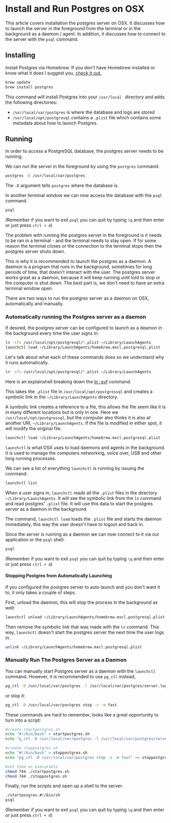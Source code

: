 # Install and Run Postgres on OSX

This article covers installation the postgres server on OSX. It discusses how to launch the server in the foreground from the terminal or in the background as a daemon / agent. In addition, it discusses how to connect to the server with the `psql` command.


## Installing

Install Postgres via Homebrew. If you don't have Homebrew installed or know what it does I suggest you, [check it out.](http://brew.sh/)

```bash
brew update
brew install postgres
```

This command will install Postgres into your `/usr/local ` directory and adds the following directories:

 - `/usr/local/var/postgres` is where the database and logs are stored
 - `/usr/local/opt/postgresql` contains a `.plist` file which contains some metadata about how to launch Postgres.

## Running

In order to access a PostgreSQL database, the postgres server needs to be running.

We can run the server in the foreground by using the `postgres` command:

```bash
postgres -D /usr/local/var/postgres
```

The `-D` argument tells `postgres` where the database is.

In another terminal window we can now access the database with the `psql` command.

```bash
psql
```

(Remember if you want to exit `psql` you can quit by typing `\q` and then enter or just press `ctrl + d`)

The problem with running the postgres server in the foreground is it needs to be ran in a terminal - and the terminal needs to stay open. If for some reason the terminal closes or the connection to the terminal stops then the postgres server shuts down.

This is why it is recommended to launch the postgres as a daemon. A daemon is a program that runs in the background, sometimes for long periods of time, that doesn't interact with the user. The postgres server works great as a daemon, because it will keep running until told to stop or the computer is shut down. The best part is, we don't need to have an extra terminal window open.

There are two ways to run the postgres server as a daemon on OSX, automatically and manually.

### Automatically running the Postgres server as a daemon

If desired, the postgres server can be configured to launch as a deamon in the background every time the user signs in:

```bash
ln -sfv /usr/local/opt/postgresql/*.plist ~/Library/LaunchAgents
launchctl load ~/Library/LaunchAgents/homebrew.mxcl.postgresql.plist
```

Let's talk about what each of these commands does so we understand why it runs automatically.

```bash
ln -sfv /usr/local/opt/postgresql/*.plist ~/Library/LaunchAgents
```

Here is an explainshell breaking down the [ln -svf](http://www.explainshell.com/explain?cmd=ln+-sfv+%2Fusr%2Flocal%2Fopt%2Fpostgresql%2F*.plist+~%2FLibrary%2FLaunchAgents) command.

This takes the `.plist` file in `/usr/local/opt/postgressql` and creates a symbolic link in the `~/Library/LaunchAgents` directory.

A symbolic link creates a reference to a file, this allows the file seem like it is in many different locations but is only in one. Here we `/usr/local/opt/postgressql`, but the computer also thinks it is also at another URI, `~/Library/LaunchAgents`. If the file is modified in either spot, it will modify the original file.

```bash
launchctl load ~/Library/LaunchAgents/homebrew.mxcl.postgresql.plist
```

`launchctl` is what OSX uses to load daemons and agents in the background. It is used to manage the computers networking, voice over, USB and other long running processes.

We can see a list of everything `launchctl` is running by issuing the command:

```bash
launchctl list
```

When a user signs in, `launchctl` reads all the `.plist` files in the directory `~/Library/LaunchAgents`. It will see the symbolic link from the `ln` command and read postgres' `.plist` file. It will use this data to start the postgres server as a daemon in the background.

The command, `launchctl load` loads the `.plist` file and starts the daemon immediately, this way the user doesn't have to logout and back in.

Since the server is running as a daemon we can now connect to it via our application or the `psql` shell:

```bash
psql
```

(Remember if you want to exit `psql` you can quit by typing `\q` and then enter or just press `ctrl + d`)

#### Stopping Postgres from Automatically Launching

If you configured the postgres server to auto launch and you don't want it to, it only takes a couple of steps.

First, unload the daemon, this will stop the process in the background as well:

```bash
launchctl unload ~/Library/LaunchAgents/homebrew.mxcl.postgresql.plist
```

Then remove the symbolic link that was made with the `ln` command. This way, `launchctl` doesn't start the postgres server the next time the user logs in.

```bash
unlink ~/Library/LaunchAgents/homebrew.mxcl.postgresql.plist
```

### Manually Run The Postgres Server as a Daemon

You can manually start Postgres server as a daemon with the `launchctl` command. However, it is recommended to use `pg_ctl` instead,

```bash
pg_ctl -D /usr/local/var/postgres -l /usr/local/var/postgres/server.log start
```

or stop it:

```bash
pg_ctl -D /usr/local/var/postgres stop -s -m fast
```

These commands are hard to remember, looks like a great opportunity to turn into a script:

```bash
#create startpostgres.sh
echo "#!/bin/bash" > startpostgres.sh
echo "g_ctl -D /usr/local/var/postgres -l /usr/local/var/postgres/server.log start" >> startpostgres.sh

#create stoppostgres.sh
echo "#!/bin/bash" > stoppostgres.sh
echo "pg_ctl -D /usr/local/var/postgres stop -s -m fast" >> stoppostgres.sh

#set them as executable
chmod 744 ./startpostgres.sh
chmod 744 ./stoppostgres.sh
```

Finally, run the scripts and open up a shell to the server:

```bash
./startposgres.#!/bin/sh
psql
```

(Remember if you want to exit `psql` you can quit by typing `\q` and then enter or just press `ctrl + d`)
